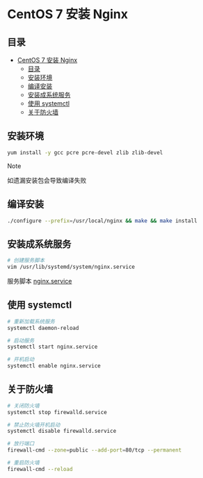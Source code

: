 # CentOS 7 安装 Nginx

## 目录

- [CentOS 7 安装 Nginx](#centos-7-安装-nginx)
    - [目录](#目录)
    - [安装环境](#安装环境)
    - [编译安装](#编译安装)
    - [安装成系统服务](#安装成系统服务)
    - [使用 systemctl](#使用-systemctl)
    - [关于防火墙](#关于防火墙)

## 安装环境

```sh
yum install -y gcc pcre pcre-devel zlib zlib-devel
```

> [!NOTE]  
> 如遗漏安装包会导致编译失败

## 编译安装

```sh
./configure --prefix=/usr/local/nginx && make && make install
```

## 安装成系统服务

```sh
# 创建服务脚本
vim /usr/lib/systemd/system/nginx.service
```

服务脚本 [nginx.service](./nginx.service)

## 使用 systemctl

```sh
# 重新加载系统服务
systemctl daemon-reload

# 启动服务
systemctl start nginx.service

# 开机启动
systemctl enable nginx.service
```

## 关于防火墙

```sh
# 关闭防火墙
systemctl stop firewalld.service

# 禁止防火墙开机启动
systemctl disable firewalld.service

# 放行端口
firewall-cmd --zone=public --add-port=80/tcp --permanent

# 重启防火墙
firewall-cmd --reload
```
